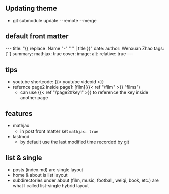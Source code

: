 ## Updating theme
- git submodule update --remote --merge

## default front matter
\---
title: "{{ replace .Name "-" " " | title }}"
date: 
author: Wenxuan Zhao
tags: ['']
summary: 
mathjax: true
cover:
    image: 
    alt: 
    relative: true
\---

## tips 
- youtube shortcode: {{< youtube videoid >}}
- refernce page2 inside page1: [film]({{< ref "/film" >}} "films")
    - can use {{< ref "/page2#key1" >}} to reference the key inside another page

## features 
- mathjax 
    - in post front matter set `mathjax: true`
- lastmod
    - by default use the last modified time recorded by git 

## list & single 
- posts (index.md) are single layout 
- home & about is list layout 
- subdirectories under about (film, music, football, weiqi, book, etc.) are what I called list-single hybrid layout 
